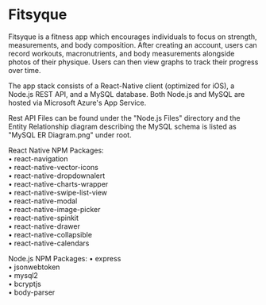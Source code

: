 # Fitsyque
Fitsyque is a fitness app which encourages individuals to focus on strength, measurements, and body composition. After creating an account, users can record workouts, macronutrients, and body measurements alongside photos of their physique. Users can then view graphs to track their progress over time.

The app stack consists of a React-Native client (optimized for iOS), a Node.js REST API, and a MySQL database. Both Node.js and MySQL are hosted via Microsoft Azure's App Service.

Rest API Files can be found under the "Node.js Files" directory and the Entity Relationship diagram describing the MySQL schema is listed as "MySQL ER Diagram.png" under root.

React Native NPM Packages:  
• react-navigation  
• react-native-vector-icons  
• react-native-dropdownalert  
• react-native-charts-wrapper  
• react-native-swipe-list-view  
• react-native-modal  
• react-native-image-picker  
• react-native-spinkit  
• react-native-drawer  
• react-native-collapsible  
• react-native-calendars  

Node.js NPM Packages:
• express  
• jsonwebtoken  
• mysql2  
• bcryptjs  
• body-parser  
